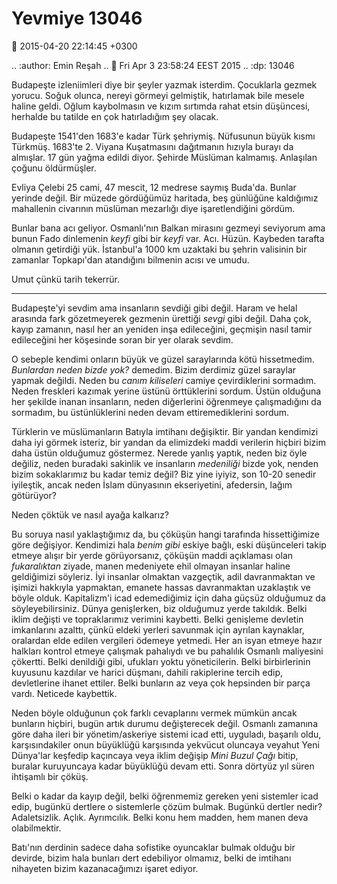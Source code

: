 Yevmiye 13046
=============

:date: 2015-04-20 22:14:45 +0300

.. :author: Emin Reşah
.. :date: Fri Apr  3 23:58:24 EEST 2015 
.. :dp: 13046 


Budapeşte izleniimleri diye bir şeyler yazmak isterdim. Çocuklarla
gezmek yorucu. Soğuk olunca, nereyi görmeyi gelmiştik, hatırlamak bile
mesele haline geldi. Oğlum kaybolmasın ve kızım sırtımda rahat etsin
düşüncesi, herhalde bu tatilde en çok hatırladığım şey olacak.

Budapeşte 1541'den 1683'e kadar Türk şehriymiş. Nüfusunun büyük kısmı
Türkmüş. 1683'te 2. Viyana Kuşatmasını dağıtmanın hızıyla burayı da
almışlar. 17 gün yağma edildi diyor. Şehirde Müslüman
kalmamış. Anlaşılan çoğunu öldürmüşler.

Evliya Çelebi 25 cami, 47 mescit, 12 medrese saymış Buda'da. Bunlar
yerinde değil. Bir müzede gördüğümüz haritada, beş günlüğüne
kaldığımız mahallenin civarının müslüman mezarlığı diye
işaretlendiğini gördüm.

Bunlar bana acı geliyor. Osmanlı'nın Balkan mirasını gezmeyi seviyorum
ama bunun Fado dinlemenin *keyfi* gibi bir *keyfi*
var. Acı. Hüzün. Kaybeden tarafta olmanın getirdiği yük. İstanbul'a
1000 km uzaktaki bu şehrin valisinin bir zamanlar Topkapı'dan
atandığını bilmenin acısı ve umudu.

Umut çünkü tarih tekerrür.

------

Budapeşte'yi sevdim ama insanların sevdiği gibi değil. Haram ve helal
arasında fark gözetmeyerek gezmenin ürettiği *sevgi* gibi değil. Daha
çok, kayıp zamanın, nasıl her an yeniden inşa edileceğini, geçmişin
nasıl tamir edileceğini her köşesinde soran bir yer olarak sevdim.

O sebeple kendimi onların büyük ve güzel saraylarında kötü
hissetmedim. *Bunlardan neden bizde yok?* demedim. Bizim derdimiz
güzel saraylar yapmak değildi. Neden bu *canım kiliseleri* camiye
çevirdiklerini sormadım. Neden freskleri kazımak yerine üstünü
örttüklerini sordum. Üstün olduğuna her şekilde inanan insanların,
neden diğerlerini öğrenmeye çalışmadığını da sormadım, bu
üstünlüklerini neden devam ettiremediklerini sordum.

Türklerin ve müslümanların Batıyla imtihanı değişiktir. Bir yandan
kendimizi daha iyi görmek isteriz, bir yandan da elimizdeki maddi
verilerin hiçbiri bizim daha üstün olduğumuz göstermez. Nerede yanlış
yaptık, neden biz öyle değiliz, neden buradaki sakinlik ve insanların
*medeniliği* bizde yok, nenden bizim sokaklarımız bu kadar temiz
değil? Biz yine iyiyiz, son 10-20 senedir iyileştik, ancak neden İslam
dünyasının ekseriyetini, afedersin, lağım götürüyor?

Neden çöktük ve nasıl ayağa kalkarız?

Bu soruya nasıl yaklaştığımız da, bu çöküşün hangi tarafında
hissettiğimize göre değişiyor. Kendimizi hala *benim gibi* eskiye
bağlı, eski düşünceleri takip etmeye alışır bir yerde görüyorsanız,
çöküşün maddi açıklaması olan *fukaralıktan* ziyade, manen medeniyete
ehil olmayan insanlar haline geldiğimizi söyleriz. İyi insanlar
olmaktan vazgeçtik, adil davranmaktan ve işimizi hakkıyla yapmaktan,
emanete hassas davranmaktan uzaklaştık ve böyle olduk. Kapitalizm'i
icad edemediğimiz için daha güçsüz olduğumuz da
söyleyebilirsiniz. Dünya genişlerken, biz olduğumuz yerde
takıldık. Belki iklim değişti ve topraklarımız verimini
kaybetti. Belki genişleme devletin imkanlarını azalttı, çünkü eldeki
yerleri savunmak için ayrılan kaynaklar, oralardan elde edilen
vergileri ödemeye yetmedi. Her an isyan etmeye hazır halkları kontrol
etmeye çalışmak pahalıydı ve bu pahalılık Osmanlı maliyesini
çökertti. Belki denildiği gibi, ufukları yoktu yöneticilerin. Belki
birbirlerinin kuyusunu kazdılar ve harici düşmanı, dahili rakiplerine
tercih edip, devletlerine ihanet ettiler. Belki bunların az veya çok
hepsinden bir parça vardı. Neticede kaybettik.

Neden böyle olduğunun çok farklı cevaplarını vermek mümkün ancak
bunların hiçbiri, bugün artık durumu değişterecek değil. Osmanlı
zamanına göre daha ileri bir yönetim/askeriye sistemi icad etti,
uyguladı, başarılı oldu, karşısındakiler onun büyüklüğü karşısında
yekvücut oluncaya veyahut Yeni Dünya'lar keşfedip kaçıncaya veya iklim
değişip *Mini Buzul Çağı* bitip, buralar kuruyuncaya kadar büyüklüğü
devam etti. Sonra dörtyüz yıl süren ihtişamlı bir çöküş.

Belki o kadar da kayıp değil, belki öğrenmemiz gereken yeni sistemler
icad edip, bugünkü dertlere o sistemlerle çözüm bulmak. Bugünkü
dertler nedir? Adaletsizlik. Açlık. Ayrımcılık. Belki konu hem madden,
hem manen deva olabilmektir.

Batı'nın derdinin sadece daha sofistike oyuncaklar bulmak olduğu bir
devirde, bizim hala bunları dert edebiliyor olmamız, belki de imtihanı
nihayeten bizim kazanacağımızı işaret ediyor.
